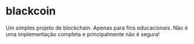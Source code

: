 # blackcoin
Um simples projeto de blockchain. Apenas para fins educacionais. Não é uma implementação completa e principalmente não é segura!
